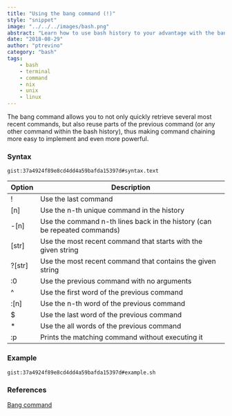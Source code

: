 ```yaml
---
title: "Using the bang command (!)"
style: "snippet"
image: "../../../images/bash.png"
abstract: "Learn how to use bash history to your advantage with the bang command"
date: "2018-08-29"
author: "ptrevino"
category: "bash"
tags:
    - bash
    - terminal
    - command
    - nix
    - unix
    - linux    
---
```


<div class="tldr" markdown="true">

  The bang command allows you to not only quickly retrieve several most 
  recent commands, but also reuse parts of the previous command (or any other 
  command within the bash history), thus making command chaining more easy to 
  implement and even more powerful.

</div>

<!-- start:abstract -->

### Syntax

`gist:37a4924f89e8cd4dd4a59bafda15397d#syntax.text`

| Option   | Description                                                               |
| -------- | ------------------------------------------------------------------------- |
| !        | Use the last command                                                      |
| \[n\]    | Use the n-th unique command in the history                                |
| -\[n\]   | Use the command n-th lines back in the history (can be repeated commands) |
| \[str\]  | Use the most recent command that starts with the given string             |
| ?\[str\] | Use the most recent command that contains the given string                |
| :0       | Use the previous command with no arguments                                |
| ^        | Use the first word of the previous command                                |
| :\[n\]   | Use the n-th word of the previous command                                 |
| $        | Use the last word of the previous command                                 |
| *        | Use the all words of the previous command                                 |
| :p       | Prints the matching command without executing it                          |

<!-- end:abstract -->

### Example

`gist:37a4924f89e8cd4dd4a59bafda15397d#example.sh`

### References
[Bang command](http://ss64.com/bash/bang.html)

